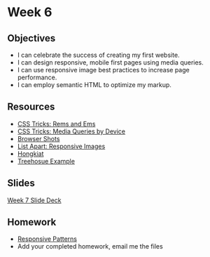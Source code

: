 # Week 6

## Objectives
- I can celebrate the success of creating my first website.
- I can design responsive, mobile first pages using media queries.
- I can use responsive image best practices to increase page performance.
- I can employ semantic HTML to optimize my markup.

## Resources
- [CSS Tricks: Rems and Ems](https://css-tricks.com/rems-ems/)
- [CSS Tricks: Media Queries by Device](https://css-tricks.com/snippets/css/media-queries-for-standard-devices/)
- [Browser Shots](http://browsershots.org/) 
- [List Apart: Responsive Images](http://alistapart.com/article/responsive-images-in-practice)
- [Hongkiat](http://www.hongkiat.com/blog/html-5-semantics/)
- [Treehosue Example](http://blog.teamtreehouse.com/use-html5-sectioning-elements)

## Slides
[Week 7 Slide Deck](https://docs.google.com/presentation/d/1DH5zcJETE6SAHTFZy3i2ijUByUlSLcNvB-JMuX6tWvg/edit?usp=sharing)

## Homework
- [Responsive Patterns](https://github.com/ADDA-html-css/F_2016_HTMLCSS_HW/tree/master/w7-responsive)
- Add your completed homework, email me the files 
